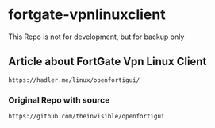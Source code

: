 # fortgate-vpnlinuxclient
This Repo is not for development, but for backup only


## Article about FortGate Vpn Linux Client
    https://hadler.me/linux/openfortigui/


### Original Repo with source
    https://github.com/theinvisible/openfortigui

    
